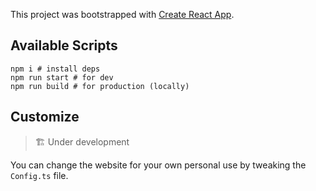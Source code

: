 This project was bootstrapped with
[Create React App](https://github.com/facebook/create-react-app).

## Available Scripts
```
npm i # install deps
npm run start # for dev
npm run build # for production (locally)
```

## Customize

> 🏗️ Under development

You can change the website for your own personal use by tweaking the `Config.ts`
file.
